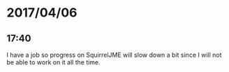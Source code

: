 # 2017/04/06

## 17:40

I have a job so progress on SquirrelJME will slow down a bit since I will not
be able to work on it all the time.

